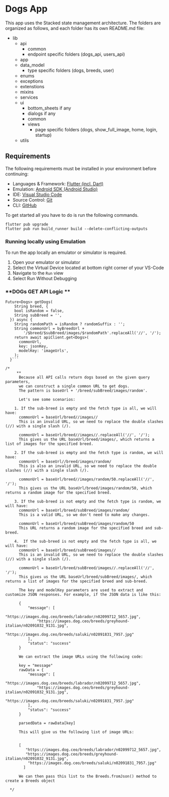 # Dogs App

This app uses the Stacked state management architecture.
The folders are organized as follows, and each folder has its own README.md file:

 - lib
    - api
       - common
       - endpoint specific folders (dogs_api, users_api)
    - app
    - data_model
       - type specific folders (dogs, breeds, user)
    - enums
    - exceptions
    - extenstions
    - mixins
    - services
    - ui
       - bottom_sheets if any
       - dialogs if any
       - common
       - views
          - page specific folders (dogs, show_full_image, home, login, startup)
    - utils



## Requirements

The following requirements must be installed in your environment before continuing:

- Languages & Framework: [Flutter (incl. Dart)](https://flutter.dev/docs/get-started/install)
- Emulation: [Android SDK (Android Studio)](https://developer.android.com/studio/install)
- IDE: [Visual Studio Code](https://code.visualstudio.com/download)
- Source Control: [Git](https://git-scm.com/book/en/v2/Getting-Started-Installing-Git)
- CLI: [GitHub](https://cli.github.com/)


To get started all you have to do is run the following commands.

```
flutter pub upgrade
flutter pub run build_runner build --delete-conflicting-outputs
```



### **Running locally using Emulation**

To run the app locally an emulator or simulator is required.


1. Open your emulator or simulator 
2. Select the Virtual Device located at bottom right corner of your VS-Code
3. Navigate to the `Run` view
4. Select Run Without Debugging 




### **DOGs GET API Logic  **

```
Future<Dogs> getDogs(
    String breed, {
    bool isRandom = false,
    String subBreed = '',
  }) async {  
    String randomPath = isRandom ? randomSuffix : '';
    String commonUrl = byBreedUrl +
        '/$breed/$subBreed/images/$randomPath'.replaceAll('//', '/');
    return await apiClient.get<Dogs>(
      commonUrl,
      key: jsonKey,
      modelKey: 'imageUrls',
    );
  }```

/* 
     **
      Because all API calls return dogs based on the given query parameters,
      we can construct a single common URL to get dogs. 
      The pattern is baseUrl + '/breed/subBreed/images/random'.

      Let's see some scenarios:

    1. If the sub-breed is empty and the fetch type is all, we will have:
      commonUrl = baseUrl/breed//images//
      This is an invalid URL, so we need to replace the double slashes (//) with a single slash (/).

      commonUrl = baseUrl/breed//images//.replaceAll('//', '/');
      This gives us the URL baseUrl/breed/images/, which returns a list of images for the specified breed.

    2. If the sub-breed is empty and the fetch type is random, we will have:
      commonUrl = baseUrl//breed/images/random/
      This is also an invalid URL, so we need to replace the double slashes (//) with a single slash (/).

      commonUrl = baseUrl/breed//images/random/50.replaceAll('//', '/');
      This gives us the URL baseUrl/breed/images/random/50, which returns a random image for the specified breed.

    3. If the sub-breed is not empty and the fetch type is random, we will have:
      commonUrl = baseUrl/breed/subBreed/images/random/
      This is a valid URL, so we don't need to make any changes.

      commonUrl = baseUrl/breed/subBreed/images/random/50
      This URL returns a random image for the specified breed and sub-breed.

    4.  If the sub-breed is not empty and the fetch type is all, we will have:
      commonUrl = baseUrl/breed/subBreed/images//
      This is an invalid URL, so we need to replace the double slashes (//) with a single slash (/).

      commonUrl = baseUrl/breed/subBreed/images//.replaceAll('//', '/');
      This gives us the URL baseUrl/breed/subBreed/images/, which returns a list of images for the specified breed and sub-breed.

      The key and modelKey parameters are used to extract and customize JSON responses. For example, if the JSON data is like this:

      {
          "message": [
              "https://images.dog.ceo/breeds/labrador/n02099712_5657.jpg",
              "https://images.dog.ceo/breeds/greyhound-italian/n02091032_9131.jpg",
              "https://images.dog.ceo/breeds/saluki/n02091831_7957.jpg"
          ],
          "status": "success"
      }

      We can extract the image URLs using the following code:

      key = "message"
      rawData = {
          "message": [
              "https://images.dog.ceo/breeds/labrador/n02099712_5657.jpg",
              "https://images.dog.ceo/breeds/greyhound-italian/n02091032_9131.jpg",
              "https://images.dog.ceo/breeds/saluki/n02091831_7957.jpg"
          ],
          "status": "success"
      }

      parsedData = rawData[key]

      This will give us the following list of image URLs:

 
      [
         "https://images.dog.ceo/breeds/labrador/n02099712_5657.jpg",
         "https://images.dog.ceo/breeds/greyhound-italian/n02091032_9131.jpg",
          "https://images.dog.ceo/breeds/saluki/n02091831_7957.jpg"
        ]

      We can then pass this list to the Breeds.fromJson() method to create a Breeds object

  */



